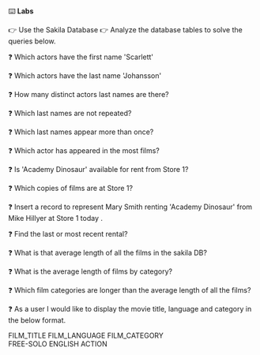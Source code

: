 :keyboard: **Labs**  

:point_right: Use the Sakila Database
:point_right: Analyze the database tables to solve the queries below.  


:question: Which actors have the first name 'Scarlett'

:question: Which actors have the last name 'Johansson'

:question: How many distinct actors last names are there?

:question: Which last names are not repeated?

:question: Which last names appear more than once?

:question: Which actor has appeared in the most films?

:question: Is 'Academy Dinosaur' available for rent from Store 1?

:question: Which copies of films are at Store 1?

:question: Insert a record to represent Mary Smith renting 'Academy Dinosaur' from Mike Hillyer at Store 1 today .

:question: Find the last or most recent rental?

:question: What is that average length of all the films in the sakila DB?

:question: What is the average length of films by category?

:question: Which film categories are longer than the average length of all the films?

:question: As a user I would like to display the movie title, language and category in the below format.

FILM_TITLE FILM_LANGUAGE  FILM_CATEGORY   
FREE-SOLO  ENGLISH        ACTION